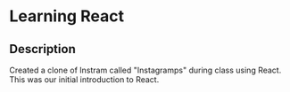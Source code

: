 # Learning React


## Description

Created a clone of Instram called "Instagramps" during class using React.  This was our initial introduction to React.
